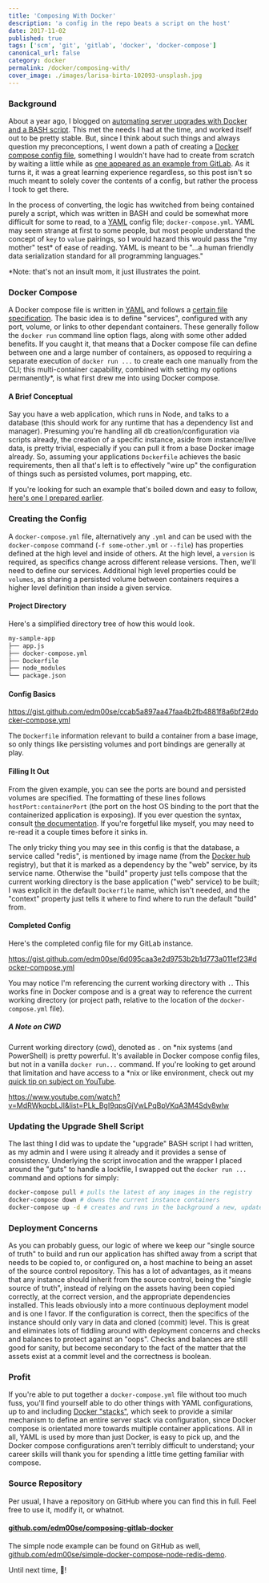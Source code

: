 ```yaml
---
title: 'Composing With Docker'
description: 'a config in the repo beats a script on the host'
date: 2017-11-02
published: true
tags: ['scm', 'git', 'gitlab', 'docker', 'docker-compose']
canonical_url: false
category: docker
permalink: /docker/composing-with/
cover_image: ./images/larisa-birta-102093-unsplash.jpg
---
```


### Background

About a year ago, I blogged on [automating server upgrades with Docker and a BASH script](/docker/scripting-server-upgrades/). This met the needs I had at the time, and worked itself out to be pretty stable. But, since I think about such things and always question my preconceptions, I went down a path of creating a [Docker compose config file][compose-file], something I wouldn't have had to create from scratch by waiting a little while as [one appeared as an example from GitLab][gitlab-compose-file-ex]. As it turns it, it was a great learning experience regardless, so this post isn't so much meant to solely cover the contents of a config, but rather the process I took to get there.

In the process of converting, the logic has wwitched from being contained purely a script, which was written in BASH and could be somewhat more difficult for some to read, to a [YAML][yaml-url] config file; `docker-compose.yml`. YAML may seem strange at first to some people, but most people understand the concept of `key` to `value` pairings, so I would hazard this would pass the "my mother" test\* of ease of reading. YAML is meant to be "...a human friendly data serialization standard for all programming languages."

\*Note: that's not an insult mom, it just illustrates the point.

### Docker Compose

A Docker compose file is written in [YAML][yaml-url] and follows a [certain file specification][compose-file]. The basic idea is to define "services", configured with any port, volume, or links to other dependant containers. These generally follow the `docker run` command line option flags, along with some other added benefits. If you caught it, that means that a Docker compose file can define between one and a large number of containers, as opposed to requiring a separate execution of `docker run ...` to create each one manually from the CLI; this multi-container capability, combined with setting my options permanently\*, is what first drew me into using Docker compose.

#### A Brief Conceptual

Say you have a web application, which runs in Node, and talks to a database (this should work for any runtime that has a dependency list and manager). Presuming you're handling all db creation/configuration via scripts already, the creation of a specific instance, aside from instance/live data, is pretty trivial, especially if you can pull it from a base Docker image already. So, assuming your applications `Dockerfile` achieves the basic requirements, then all that's left is to effectively "wire up" the configuration of things such as persisted volumes, port mapping, etc.

If you're looking for such an example that's boiled down and easy to follow, [here's one I prepared earlier][gh-compose-example].

### Creating the Config

A `docker-compose.yml` file, alternatively any `.yml` and can be used with the `docker-compose` command (`-f some-other.yml` or `--file`) has properties defined at the high level and inside of others. At the high level, a `version` is required, as specifics change across different release versions. Then, we'll need to define our services. Additional high level properties could be `volumes`, as sharing a persisted volume between containers requires a higher level definition than inside a given service.

#### Project Directory

Here's a simplified directory tree of how this would look.

```sh
my-sample-app
├── app.js
├── docker-compose.yml
├── Dockerfile
├── node_modules
└── package.json
```

#### Config Basics

https://gist.github.com/edm00se/ccab5a897aa47faa4b2fb4881f8a6bf2#docker-compose.yml

The `Dockerfile` information relevant to build a container from a base image, so only things like persisting volumes and port bindings are generally at play.

#### Filling It Out

From the given example, you can see the ports are bound and persisted volumes are specified. The formatting of these lines follows `hostPort:containerPort` (the port on the host OS binding to the port that the containerized application is exposing). If you ever question the syntax, consult [the documentation][docker-compose-port-short-syntax]. If you're forgetful like myself, you may need to re-read it a couple times before it sinks in.

The only tricky thing you may see in this config is that the database, a service called "redis", is mentioned by image name (from the [Docker hub][docker-hub-url] registry), but that it is marked as a dependency by the "web" service, by its service name. Otherwise the "build" property just tells compose that the current working directory is the base application ("web" service) to be built; I was explicit in the default `Dockerfile` name, which isn't needed, and the "context" property just tells it where to find where to run the default "build" from.

#### Completed Config

Here's the completed config file for my GitLab instance.

https://gist.github.com/edm00se/6d095caa3e2d9753b2b1d773a011ef23#docker-compose.yml

You may notice I'm referencing the current working directory with `.`. This works fine in Docker compose and is a great way to reference the current working directory (or project path, relative to the location of the `docker-compose.yml` file).

##### A Note on CWD

Current working directory (cwd), denoted as `.` on \*nix systems (and PowerShell) is pretty powerful. It's available in Docker compose config files, but not in a vanilla `docker run...` command. If you're looking to get around that limitation and have access to a *nix or like environment, check out my [quick tip on subject on YouTube][yt-docker-cwd].

https://www.youtube.com/watch?v=MdRWkqcbLJI&list=PLk_BgI9qpsGjVwLPqBpVKqA3M4Sdv8wlw

### Updating the Upgrade Shell Script

The last thing I did was to update the "upgrade" BASH script I had written, as my admin and I were using it already and it provides a sense of consistency. Underlying the script invocation and the wrapper I placed around the "guts" to handle a lockfile, I swapped out the `docker run ...` command and options for simply:

```sh
docker-compose pull # pulls the latest of any images in the registry
docker-compose down # downs the current instance containers
docker-compose up -d # creates and runs in the background a new, updated instance
```

### Deployment Concerns

As you can probably guess, our logic of where we keep our "single source of truth" to build and run our application has shifted away from a script that needs to be copied to, or configured on, a host machine to being an asset of the source control repository. This has a lot of advantages, as it means that any instance should inherit from the source control, being the "single source of truth", instead of relying on the assets having been copied correctly, at the correct version, and the appropriate dependencies installed. This leads obviously into a more continuous deployment model and is one I favor. If the configuration is correct, then the specifics of the instance should only vary in data and cloned (commit) level. This is great and eliminates lots of fiddling around with deployment concerns and checks and balances to protect against an "oops". Checks and balances are still good for sanity, but become secondary to the fact of the matter that the assets exist at a commit level and the correctness is boolean.

### Profit

If you're able to put together a `docker-compose.yml` file without too much fuss, you'll find yourself able to do other things with YAML configurations, up to and including [Docker "stacks"][docker-stacks-url], which seek to provide a similar mechanism to define an entire server stack via configuration, since Docker compose is orientated more towards multiple container applications. All in all, YAML is used by more than just Docker, is easy to pick up, and the Docker compose configurations aren't terribly difficult to understand; your career skills will thank you for spending a little time getting familiar with compose.

### Source Repository

Per usual, I have a repository on GitHub where you can find this in full. Feel free to use it, modify it, or whatnot.

#### [github.com/edm00se/composing-gitlab-docker][gh-repo]

The simple node example can be found on GitHub as well, [github.com/edm00se/simple-docker-compose-node-redis-demo][gh-compose-example].

Until next time, 🍻!

[compose-file]: https://docs.docker.com/compose/compose-file/
[gitlab-compose-file-ex]: https://docs.gitlab.com/omnibus/docker/README.html#install-gitlab-using-docker-compose
[yaml-url]: https://yaml.org
[gh-compose-example]: https://github.com/edm00se/simple-docker-compose-node-redis-demo
[docker-stacks-url]: https://docs.docker.com/compose/bundles/
[yt-docker-cwd]: https://www.youtube.com/watch?v=MdRWkqcbLJI&t=3s&index=3&list=PLk_BgI9qpsGjVwLPqBpVKqA3M4Sdv8wlw
[docker-hub-url]: https://hub.docker.com/
[docker-compose-port-short-syntax]: https://docs.docker.com/compose/compose-file/#ports
[docker-compose-up-specifics]: https://docs.docker.com/compose/reference/up/
[gh-repo]: https://github.com/edm00se/composing-gitlab-docker
